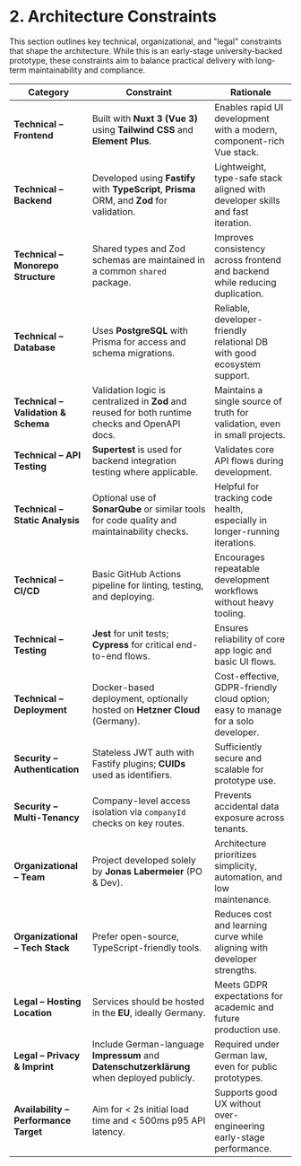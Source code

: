 # 2. Architecture Constraints

This section outlines key technical, organizational, and "legal" constraints that shape the architecture. While this is an early-stage university-backed prototype, these constraints aim to balance practical delivery with long-term maintainability and compliance.

| Category                              | Constraint                                                                                      | Rationale                                                                        |
| ------------------------------------- | ----------------------------------------------------------------------------------------------- | -------------------------------------------------------------------------------- |
| **Technical – Frontend**              | Built with **Nuxt 3 (Vue 3)** using **Tailwind CSS** and **Element Plus**.                      | Enables rapid UI development with a modern, component-rich Vue stack.            |
| **Technical – Backend**               | Developed using **Fastify** with **TypeScript**, **Prisma** ORM, and **Zod** for validation.    | Lightweight, type-safe stack aligned with developer skills and fast iteration.   |
| **Technical – Monorepo Structure**    | Shared types and Zod schemas are maintained in a common `shared` package.                       | Improves consistency across frontend and backend while reducing duplication.     |
| **Technical – Database**              | Uses **PostgreSQL** with Prisma for access and schema migrations.                               | Reliable, developer-friendly relational DB with good ecosystem support.          |
| **Technical – Validation & Schema**   | Validation logic is centralized in **Zod** and reused for both runtime checks and OpenAPI docs. | Maintains a single source of truth for validation, even in small projects.       |
| **Technical – API Testing**           | **Supertest** is used for backend integration testing where applicable.                         | Validates core API flows during development.                                     |
| **Technical – Static Analysis**       | Optional use of **SonarQube** or similar tools for code quality and maintainability checks.     | Helpful for tracking code health, especially in longer-running iterations.       |
| **Technical – CI/CD**                 | Basic GitHub Actions pipeline for linting, testing, and deploying.                              | Encourages repeatable development workflows without heavy tooling.               |
| **Technical – Testing**               | **Jest** for unit tests; **Cypress** for critical end-to-end flows.                             | Ensures reliability of core app logic and basic UI flows.                        |
| **Technical – Deployment**            | Docker-based deployment, optionally hosted on **Hetzner Cloud** (Germany).                      | Cost-effective, GDPR-friendly cloud option; easy to manage for a solo developer. |
| **Security – Authentication**         | Stateless JWT auth with Fastify plugins; **CUIDs** used as identifiers.                         | Sufficiently secure and scalable for prototype use.                              |
| **Security – Multi-Tenancy**          | Company-level access isolation via `companyId` checks on key routes.                            | Prevents accidental data exposure across tenants.                                |
| **Organizational – Team**             | Project developed solely by **Jonas Labermeier** (PO & Dev).                                    | Architecture prioritizes simplicity, automation, and low maintenance.            |
| **Organizational – Tech Stack**       | Prefer open-source, TypeScript-friendly tools.                                                  | Reduces cost and learning curve while aligning with developer strengths.         |
| **Legal – Hosting Location**          | Services should be hosted in the **EU**, ideally Germany.                                       | Meets GDPR expectations for academic and future production use.                  |
| **Legal – Privacy & Imprint**         | Include German-language **Impressum** and **Datenschutzerklärung** when deployed publicly.      | Required under German law, even for public prototypes.                           |
| **Availability – Performance Target** | Aim for < 2s initial load time and < 500ms p95 API latency.                                     | Supports good UX without over-engineering early-stage performance.               |
